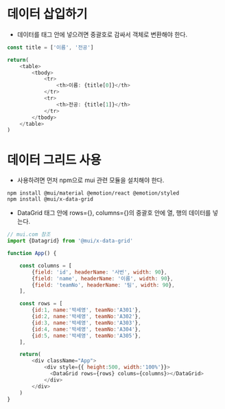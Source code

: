 # 데이터 삽입하기

- 데이터를 태그 안에 넣으려면 중괄호로 감싸서 객체로 변환해야 한다.

```js
const title = ['이름', '전공']

return(
    <table>
        <tbody>
            <tr>
                <th>이름: {title[0]}</th>
            </tr>
            <tr>
                <th>전공: {title[1]}</th>
            </tr>
        </tbody>
    </table>
)
```

# 데이터 그리드 사용

- 사용하려면 먼저 npm으로 mui 관련 모듈을 설치해야 한다.
```
npm install @mui/material @emotion/react @emotion/styled
npm install @mui/x-data-grid
```

- DataGrid 태그 안에 rows={}, columns={}의 중괄호 안에 열, 행의 데이터를 넣는다.

```js
// mui.com 참조
import {Datagrid} from '@mui/x-data-grid'

function App() {

    const columns = [
        {field: 'id', headerName: '사번', width: 90},
        {field: 'name', headerName: '이름', width: 90},
        {field: 'teamNo', headerName: '팀', width: 90},
    ],

    const rows = [
        {id:1, name:'박세영', teamNo:'A301'},
        {id:2, name:'박세영', teamNo:'A302'},
        {id:3, name:'박세영', teamNo:'A303'},
        {id:4, name:'박세영', teamNo:'A304'},
        {id:5, name:'박세영', teamNo:'A305'},
    ],

    return(
        <div className="App">
            <div style={{ height:500, width:'100%'}}>
              <DataGrid rows={rows} colums={columns}></DataGrid>
            </div>
        </div>
    )
}
```